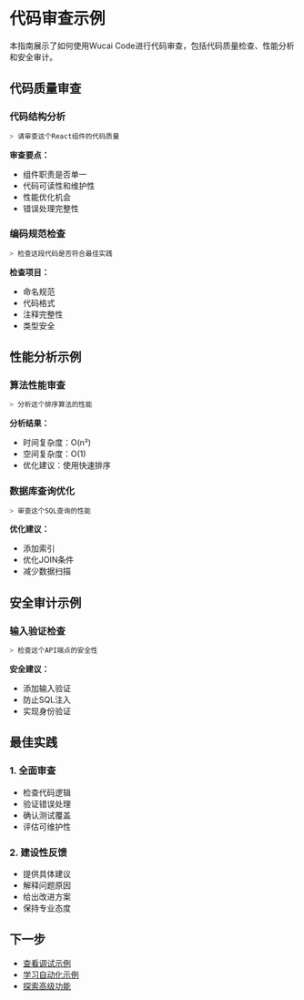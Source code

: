 # 代码审查示例

本指南展示了如何使用Wucai Code进行代码审查，包括代码质量检查、性能分析和安全审计。

## 代码质量审查

### 代码结构分析
```bash
> 请审查这个React组件的代码质量
```

**审查要点：**
- 组件职责是否单一
- 代码可读性和维护性
- 性能优化机会
- 错误处理完整性

### 编码规范检查
```bash
> 检查这段代码是否符合最佳实践
```

**检查项目：**
- 命名规范
- 代码格式
- 注释完整性
- 类型安全

## 性能分析示例

### 算法性能审查
```bash
> 分析这个排序算法的性能
```

**分析结果：**
- 时间复杂度：O(n²)
- 空间复杂度：O(1)
- 优化建议：使用快速排序

### 数据库查询优化
```bash
> 审查这个SQL查询的性能
```

**优化建议：**
- 添加索引
- 优化JOIN条件
- 减少数据扫描

## 安全审计示例

### 输入验证检查
```bash
> 检查这个API端点的安全性
```

**安全建议：**
- 添加输入验证
- 防止SQL注入
- 实现身份验证

## 最佳实践

### 1. 全面审查
- 检查代码逻辑
- 验证错误处理
- 确认测试覆盖
- 评估可维护性

### 2. 建设性反馈
- 提供具体建议
- 解释问题原因
- 给出改进方案
- 保持专业态度

## 下一步

- [查看调试示例](./debugging.md)
- [学习自动化示例](./automation.md)
- [探索高级功能](/zh/advanced/customization)
